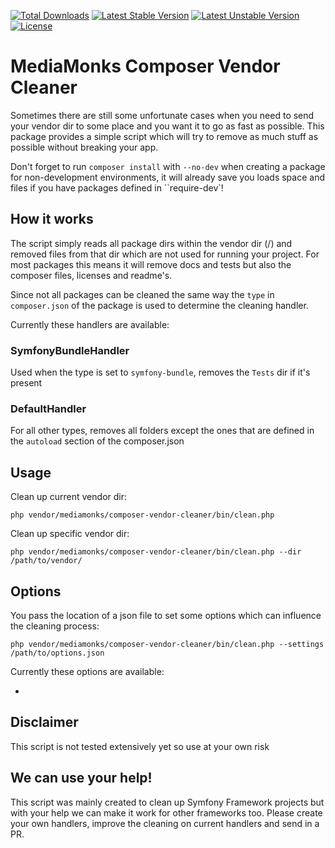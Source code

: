 [![Total Downloads](https://poser.pugx.org/mediamonks/composer-vendor-cleaner/downloads)](https://packagist.org/packages/mediamonks/composer-vendor-cleaner)
[![Latest Stable Version](https://poser.pugx.org/mediamonks/composer-vendor-cleaner/v/stable)](https://packagist.org/packages/mediamonks/composer-vendor-cleaner)
[![Latest Unstable Version](https://poser.pugx.org/mediamonks/composer-vendor-cleaner/v/unstable)](https://packagist.org/packages/mediamonks/composer-vendor-cleaner)
[![License](https://poser.pugx.org/mediamonks/composer-vendor-cleaner/license)](https://packagist.org/packages/mediamonks/composer-vendor-cleaner)

# MediaMonks Composer Vendor Cleaner

Sometimes there are still some unfortunate cases when you need to send your vendor dir to some place and you want it to go as fast as possible.
This package provides a simple script which will try to remove as much stuff as possible without breaking your app.

Don't forget to run ``composer install`` with ``--no-dev`` when creating a package for non-development environments, it will already save you loads space and files if you have packages defined in ``require-dev`!

## How it works

The script simply reads all package dirs within the vendor dir (<vendor>/<package>) and removed files from that dir which are not used for running your project.
For most packages this means it will remove docs and tests but also the composer files, licenses and readme's.

Since not all packages can be cleaned the same way the ``type`` in ``composer.json`` of the package is used to determine the cleaning handler.

Currently these handlers are available:

### SymfonyBundleHandler

Used when the type is set to ``symfony-bundle``, removes the ``Tests`` dir if it's present

### DefaultHandler

For all other types, removes all folders except the ones that are defined in the ``autoload`` section of the composer.json


## Usage

Clean up current vendor dir:

```
php vendor/mediamonks/composer-vendor-cleaner/bin/clean.php
```

Clean up specific vendor dir:

```
php vendor/mediamonks/composer-vendor-cleaner/bin/clean.php --dir /path/to/vendor/
```

## Options

You pass the location of a json file to set some options which can influence the cleaning process:

```
php vendor/mediamonks/composer-vendor-cleaner/bin/clean.php --settings /path/to/options.json
```

Currently these options are available:

-

## Disclaimer

This script is not tested extensively yet so use at your own risk

## We can use your help!

This script was mainly created to clean up Symfony Framework projects but with your help we can make it work for other frameworks too.
Please create your own handlers, improve the cleaning on current handlers and send in a PR.
